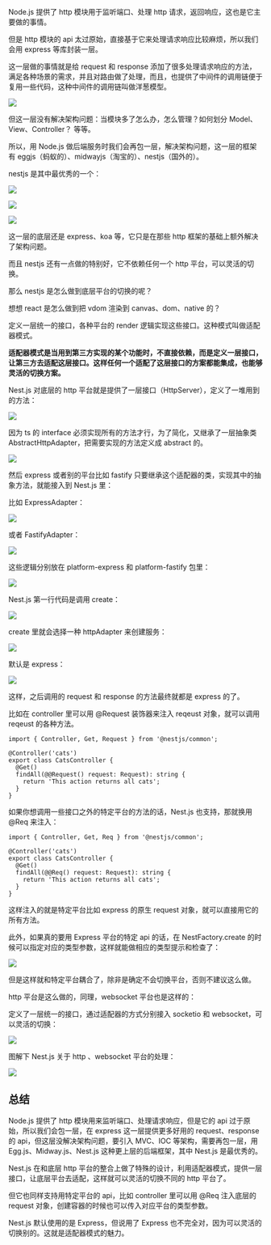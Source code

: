 Node.js 提供了 http 模块用于监听端口、处理 http 请求，返回响应，这也是它主要做的事情。

但是 http 模块的 api 太过原始，直接基于它来处理请求响应比较麻烦，所以我们会用 express 等库封装一层。

这一层做的事情就是给 request 和 response 添加了很多处理请求响应的方法，满足各种场景的需求，并且对路由做了处理，而且，也提供了中间件的调用链便于复用一些代码，这种中间件的调用链叫做洋葱模型。

![](https://p3-juejin.byteimg.com/tos-cn-i-k3u1fbpfcp/5dd1dde7a5ac42f194ee6c3c13dfbf2f~tplv-k3u1fbpfcp-zoom-in-crop-mark:1512:0:0:0.awebp?)

但这一层没有解决架构问题：当模块多了怎么办，怎么管理？如何划分 Model、View、Controller？ 等等。

所以，用 Node.js 做后端服务时我们会再包一层，解决架构问题，这一层的框架有 eggjs（蚂蚁的）、midwayjs（淘宝的）、nestjs（国外的）。

nestjs 是其中最优秀的一个：

![](https://p1-juejin.byteimg.com/tos-cn-i-k3u1fbpfcp/a15e124c700846599e12ef95c43e7626~tplv-k3u1fbpfcp-zoom-in-crop-mark:1512:0:0:0.awebp?)

![](https://p9-juejin.byteimg.com/tos-cn-i-k3u1fbpfcp/796ea8112a8841eb9674185d9c9defb0~tplv-k3u1fbpfcp-zoom-in-crop-mark:1512:0:0:0.awebp?)

![](https://p3-juejin.byteimg.com/tos-cn-i-k3u1fbpfcp/35e24f1b540843b88f2d614b37247bbe~tplv-k3u1fbpfcp-zoom-in-crop-mark:1512:0:0:0.awebp?)

这一层的底层还是 express、koa 等，它只是在那些 http 框架的基础上额外解决了架构问题。

而且 nestjs 还有一点做的特别好，它不依赖任何一个 http 平台，可以灵活的切换。

那么 nestjs 是怎么做到底层平台的切换的呢？

想想 react 是怎么做到把 vdom 渲染到 canvas、dom、native 的？

定义一层统一的接口，各种平台的 render 逻辑实现这些接口。这种模式叫做适配器模式。

**适配器模式是当用到第三方实现的某个功能时，不直接依赖，而是定义一层接口，让第三方去适配这层接口。这样任何一个适配了这层接口的方案都能集成，也能够灵活的切换方案。**

Nest.js 对底层的 http 平台就是提供了一层接口（HttpServer），定义了一堆用到的方法：

![](https://p6-juejin.byteimg.com/tos-cn-i-k3u1fbpfcp/1ce1ccbfad8d4d30a41eeb0ba73671cc~tplv-k3u1fbpfcp-zoom-in-crop-mark:1512:0:0:0.awebp?)

因为 ts 的 interface 必须实现所有的方法才行，为了简化，又继承了一层抽象类 AbstractHttpAdapter，把需要实现的方法定义成 abstract 的。

![](https://p9-juejin.byteimg.com/tos-cn-i-k3u1fbpfcp/0ad63e5cb72b43dd8ccf3af039a5f643~tplv-k3u1fbpfcp-zoom-in-crop-mark:1512:0:0:0.awebp?)

然后 express 或者别的平台比如 fastify 只要继承这个适配器的类，实现其中的抽象方法，就能接入到 Nest.js 里：

比如 ExpressAdapter：

![](https://p1-juejin.byteimg.com/tos-cn-i-k3u1fbpfcp/b8847218d9624f6984273f42b654e64b~tplv-k3u1fbpfcp-zoom-in-crop-mark:1512:0:0:0.awebp?)

或者 FastifyAdapter：

![](https://p6-juejin.byteimg.com/tos-cn-i-k3u1fbpfcp/de849818497b457fb26c387e461c9e38~tplv-k3u1fbpfcp-zoom-in-crop-mark:1512:0:0:0.awebp?)

这些逻辑分别放在 platform-express 和 platform-fastify 包里：

![](https://p6-juejin.byteimg.com/tos-cn-i-k3u1fbpfcp/0b36676fc7fe409cbc8b2402139ee020~tplv-k3u1fbpfcp-zoom-in-crop-mark:1512:0:0:0.awebp?)

Nest.js 第一行代码是调用 create：

![](https://p3-juejin.byteimg.com/tos-cn-i-k3u1fbpfcp/4a331ddd5cc041b7adcdb3c65163aaad~tplv-k3u1fbpfcp-zoom-in-crop-mark:1512:0:0:0.awebp?)

create 里就会选择一种 httpAdapter 来创建服务：

![](https://p3-juejin.byteimg.com/tos-cn-i-k3u1fbpfcp/8e788346f73c40cb935d1e85ecd54f36~tplv-k3u1fbpfcp-zoom-in-crop-mark:1512:0:0:0.awebp?)

默认是 express：

![](https://p6-juejin.byteimg.com/tos-cn-i-k3u1fbpfcp/dec436a6d1b240cb8a44649d300dedcf~tplv-k3u1fbpfcp-zoom-in-crop-mark:1512:0:0:0.awebp?)

这样，之后调用的 request 和 response 的方法最终就都是 express 的了。

比如在 controller 里可以用 @Request 装饰器来注入 reqeust 对象，就可以调用 reqeust 的各种方法。

```
import { Controller, Get, Request } from '@nestjs/common';

@Controller('cats')
export class CatsController {
  @Get()
  findAll(@@Request() request: Request): string {
    return 'This action returns all cats';
  }
}
```

如果你想调用一些接口之外的特定平台的方法的话，Nest.js 也支持，那就换用 @Req 来注入：

```
import { Controller, Get, Req } from '@nestjs/common';

@Controller('cats')
export class CatsController {
  @Get()
  findAll(@@Req() request: Request): string {
    return 'This action returns all cats';
  }
}
```

这样注入的就是特定平台比如 express 的原生 request 对象，就可以直接用它的所有方法。

此外，如果真的要用 Express 平台的特定 api 的话，在 NestFactory.create 的时候可以指定对应的类型参数，这样就能做相应的类型提示和检查了：

![](https://p9-juejin.byteimg.com/tos-cn-i-k3u1fbpfcp/3870ffb416e547c3abce5adce7a0094e~tplv-k3u1fbpfcp-zoom-in-crop-mark:1512:0:0:0.awebp?)

但是这样就和特定平台耦合了，除非是确定不会切换平台，否则不建议这么做。

http 平台是这么做的，同理，websocket 平台也是这样的：

定义了一层统一的接口，通过适配器的方式分别接入 socketio 和 websocket，可以灵活的切换：

![](https://p6-juejin.byteimg.com/tos-cn-i-k3u1fbpfcp/e6507938865e4285bceec835d3c32c3f~tplv-k3u1fbpfcp-zoom-in-crop-mark:1512:0:0:0.awebp?)

图解下 Nest.js 关于 http 、websocket 平台的处理：

![](https://p9-juejin.byteimg.com/tos-cn-i-k3u1fbpfcp/e728fa871fc8484797a9e3c9aed8a518~tplv-k3u1fbpfcp-zoom-in-crop-mark:1512:0:0:0.awebp?)

## 总结

Node.js 提供了 http 模块用来监听端口、处理请求响应，但是它的 api 过于原始，所以我们会包一层，在 express 这一层提供更多好用的 request、response 的 api，但这层没解决架构问题，要引入 MVC、IOC 等架构，需要再包一层，用 Egg.js、Midway.js、Nest.js 这种更上层的后端框架，其中 Nest.js 是最优秀的。

Nest.js 在和底层 http 平台的整合上做了特殊的设计，利用适配器模式，提供一层接口，让底层平台去适配，这样就可以灵活的切换不同的 http 平台了。

但它也同样支持用特定平台的 api，比如 controller 里可以用 @Req 注入底层的 request 对象，创建容器的时候也可以传入对应平台的类型参数。

Nest.js 默认使用的是 Express，但说用了 Express 也不完全对，因为可以灵活的切换别的。这就是适配器模式的魅力。
